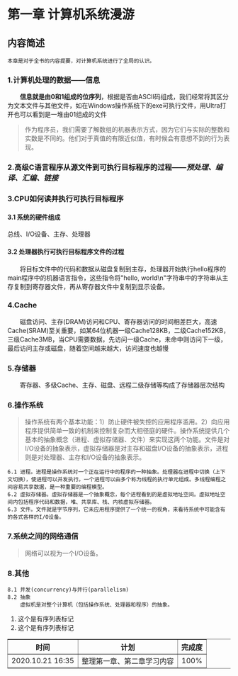 # 第一章 计算机系统漫游

## 内容简述

`
本章是对于全书的内容提要，对计算机系统进行了全局的认识。
`

### 1.计算机处理的数据——信息

&emsp;&emsp;**信息就是由0和1组成的位序列**，根据是否由ASCII码组成，我们经常将其区分为文本文件与其他文件，如在Windows操作系统下的exe可执行文件，用Ultra打开也可以看到是一堆由01组成的文件

> 作为程序员，我们需要了解数组的机器表示方式，因为它们与实际的整数和实数是不同的。他们对于真值的有限近似值，有时候会有意想不到的行为表现。

### 2.高级C语言程序从**源文件到可执行目标程序**的过程——*预处理、编译、汇编、链接*

### 3.CPU如何读并执行可执行目标程序

#### 3.1 系统的硬件组成

总线、I/O设备、主存、处理器

#### 3.2 处理器执行可执行目标程序文件的过程

&emsp;&emsp;将目标文件中的代码和数据从磁盘复制到主存，处理器开始执行hello程序的main程序中的机器语言指令，这些指令将"hello, world\n"字符串中的字符串从主存复制到寄存器文件，再从寄存器文件中复制到显示设备。

### 4.Cache

&emsp;&emsp;磁盘访问、主存(DRAM)访问和CPU、寄存器访问的时间相差巨大，高速Cache(SRAM)至关重要，如某64位机器一级Cache128KB，二级Cache152KB，三级Cache3MB，当CPU需要数据，先访问一级Cache，未命中则访问下一级，最后访问主存或磁盘，随着空间越来越大，访问速度也越慢

### 5.存储器

&emsp;&emsp;寄存器、多级Cache、主存、磁盘、远程二级存储等构成了存储器层次结构

### 6.操作系统

> 操作系统有两个基本功能：1）防止硬件被失控的应用程序滥用。2）向应用程序提供简单一致的机制来控制复杂而大相径庭的硬件。操作系统提供几个基本的抽象概念（进程、虚拟存储器、文件）来实现这两个功能。文件是对I/O设备的抽象表示，虚拟存储器是对主存和磁盘I/O设备的抽象表示，进程则是对处理器、主存和I/O设备的抽象表示。

    6.1 进程。进程是操作系统对一个正在运行中的程序的一种抽象。处理器在进程中切换（上下文切换），使进程可以并发执行。一个进程可以由多个称为线程的执行单元组成。多线程编程之间容易共享数据，是一种重要的编程模型。
    6.2 虚拟存储器。虚拟存储器是一个抽象概念，每个进程看到的是虚拟地址空间。虚拟地址空间内包括程序代码和数据，堆、共享库、栈、内核虚拟存储器。
    6.3 文件。文件就是字节序列，它未应用程序提供了一个统一的视角，来看待系统中可能含有的各式各样的I/O设备。

### 7.系统之间的网络通信

> 网络可以视为一个I/O设备。

### 8.其他

    8.1 并发(concurrency)与并行(parallelism)
    8.2 抽象
        虚拟机是对整个计算机（包括操作系统、处理器和程序）的抽象。

<html>

<ol>
<li>这个是有序列表标记</li>
<li>这个是有序列表标记</li>
</ol>
<table style = "text-align:center" border = 1px width = 100%  frame = hsides >
<tr>
    <th>时间</th>
    <th>计划</th>
    <th>完成度</th>
</tr>
<tr>
    <td>2020.10.21 16:35</td>
    <td>整理第一章、第二章学习内容</td>
    <td>100%</td>
</tr>
</table>
</html>
